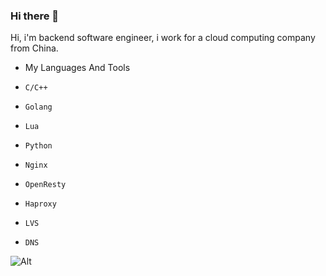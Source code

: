 ### Hi there 👋

Hi, i'm backend software engineer, i work for a cloud computing company from China. 

- My Languages And Tools

* `C/C++`
* `Golang`
* `Lua`
* `Python`

* `Nginx`
* `OpenResty`
* `Haproxy`
* `LVS`
* `DNS`

![Alt](https://repobeats.axiom.co/api/embed/65237df4d2921e1ad3c013680cf45f95a8653ca9.svg)
